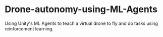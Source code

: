 # Drone-autonomy-using-ML-Agents
Using Unity's ML Agents to teach a virtual drone to fly and do tasks using reinforcement learning.
